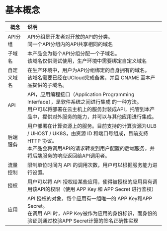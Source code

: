 

# 基本概念

| 概念 | 说明 |
| ------------|:--------------|
| API分组 | API分组是开发者对开放的API的分类。<br/>同一个API分组内的API共享相同的域名|
| 子域名 | 本产品会为每个API分组分配一个子域名。<br/>该域名仅供测试使用，生产环境中需要绑定自定义域名|
| 自定义域名 | 在生产环境中，用户为API分组绑定的自身拥有的域名。<br/>该域名需要已经在UCloud完成备案，并且 CNAME 至本产品提供的子域名。|
| API | API，应用编程接口（Application Programming Interface），是软件系统之间进行集成 的一种方法。<br/>用户可以将部署在云主机上的服务封装成API，托管到本产品中，提供对外服务的能力，并可以与其他应用进行集成。|
| 后端服务 | 用户部署在计算资源上的服务。目前支持的计算资源为ULB / UHOST / UK8S，由资源 ID 和端口号组成，目前支持 HTTP 协议。<br/>本产品会将调用API的请求转发到用户配置的后端服务，并将后端服务的响应返回给API调用者。|
| 流量控制 | 限制单位时间内 API 的调用次数，用户可以根据服务能力进行设置。|
| 授权 | 用户可以将 API 授权给某些应用，使得被授权的应用具有调用该API的权限（使用 APP Key 和 APP Secret 进行鉴权）|
| 应用 | API 授权的对象，每个应用有一组唯一的 APP Key和APP Secret。<br/>在调用 API 时，APP Key被作为应用的身份标识，而身份的验证则通过校验APP Secret计算的签名正确性实现|
